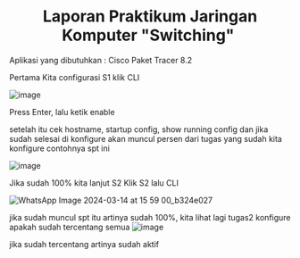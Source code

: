 <div style="text-align: center;">
    <h1> Laporan Praktikum Jaringan Komputer "Switching" </h1>
</div>
Aplikasi yang dibutuhkan : Cisco Paket Tracer 8.2

Pertama Kita configurasi S1 klik CLI

![image](https://github.com/asti04/Switching/assets/126399070/ca8d1edc-3ebc-4405-b6e5-50606b6cfbcc)

Press Enter, lalu ketik enable

setelah itu cek hostname, startup config, show running config dan jika sudah selesai di konfigure akan muncul persen dari tugas yang sudah kita konfigure contohnya spt ini

![image](https://github.com/asti04/Switching/assets/126399070/9c0be1f6-d0f3-4067-8e46-49c504bc66fa)


Jika sudah 100% kita lanjut S2 Klik S2 lalu CLI

![WhatsApp Image 2024-03-14 at 15 59 00_b324e027](https://github.com/asti04/Switching/assets/126399070/3b383f32-a5e6-4387-a82b-618bb218eaf7)

jika sudah muncul spt itu artinya sudah 100%, kita lihat lagi tugas2 konfigure apakah sudah tercentang semua
![image](https://github.com/asti04/Switching/assets/126399070/d620338c-9333-45be-a125-1bf974371d6d)

jika sudah tercentang artinya sudah aktif


